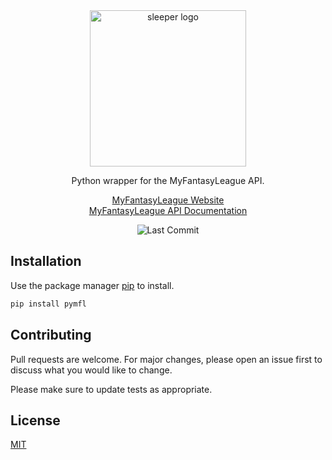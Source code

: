 <div align="center">

<img src="https://raw.githubusercontent.com/joeyagreco/pymfl/main/img/mfl_logo.png" alt="sleeper logo" width="250"/>

Python wrapper for the MyFantasyLeague API.

[MyFantasyLeague Website](http://home.myfantasyleague.com/)\
[MyFantasyLeague API Documentation](https://api.myfantasyleague.com/2022/api_info)

![Last Commit](https://img.shields.io/github/last-commit/joeyagreco/pymfl)
</div>

## Installation

Use the package manager [pip](https://pip.pypa.io/en/stable/) to install.

```bash
pip install pymfl
```

## Contributing

Pull requests are welcome. For major changes, please open an issue first to discuss what you would like to change.

Please make sure to update tests as appropriate.

## License

[MIT](https://choosealicense.com/licenses/mit/)